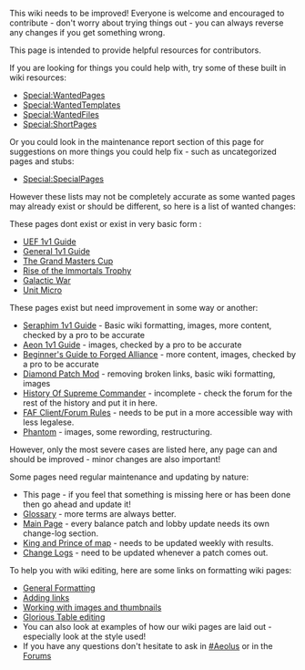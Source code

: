 This wiki needs to be improved! Everyone is welcome and encouraged to
contribute - don't worry about trying things out - you can always
reverse any changes if you get something wrong.

This page is intended to provide helpful resources for contributors.

If you are looking for things you could help with, try some of these
built in wiki resources:

-   [Special:WantedPages](Special:WantedPages "wikilink")
-   [Special:WantedTemplates](Special:WantedTemplates "wikilink")
-   [Special:WantedFiles](Special:WantedFiles "wikilink")
-   [Special:ShortPages](Special:ShortPages "wikilink")

Or you could look in the maintenance report section of this page for
suggestions on more things you could help fix - such as uncategorized
pages and stubs:

-   [Special:SpecialPages](Special:SpecialPages "wikilink")

However these lists may not be completely accurate as some wanted pages
may already exist or should be different, so here is a list of wanted
changes:

These pages dont exist or exist in very basic form :

-   [UEF 1v1 Guide](UEF_1v1_Guide "wikilink")
-   [General 1v1 Guide](General_1v1_Guide "wikilink")
-   [The Grand Masters Cup](The_Grand_Masters_Cup "wikilink")
-   [Rise of the Immortals
    Trophy](Rise_of_the_Immortals_Trophy "wikilink")
-   [Galactic War](Galactic_War "wikilink")
-   [Unit Micro](Unit_Micro "wikilink")

These pages exist but need improvement in some way or another:

-   [Seraphim 1v1 Guide](Seraphim_1v1_Guide "wikilink") - Basic wiki
    formatting, images, more content, checked by a pro to be accurate
-   [Aeon 1v1 Guide](Aeon_1v1_Guide "wikilink") - images, checked by a
    pro to be accurate
-   [Beginner's Guide to Forged
    Alliance](Beginner's_Guide_to_Forged_Alliance "wikilink") - more
    content, images, checked by a pro to be accurate
-   [Diamond Patch Mod](Diamond_Patch_Mod "wikilink") - removing broken
    links, basic wiki formatting, images
-   [History Of Supreme
    Commander](History_Of_Supreme_Commander "wikilink") - incomplete -
    check the forum for the rest of the history and put it in here.
-   [FAF Client/Forum Rules](FAF_Client/Forum_Rules "wikilink") - needs
    to be put in a more accessible way with less legalese.
-   [Phantom](Phantom "wikilink") - images, some rewording,
    restructuring.

However, only the most severe cases are listed here, any page can and
should be improved - minor changes are also important!

Some pages need regular maintenance and updating by nature:

-   This page - if you feel that something is missing here or has been
    done then go ahead and update it!
-   [Glossary](Glossary "wikilink") - more terms are always better.
-   [Main Page](Main_Page "wikilink") - every balance patch and lobby
    update needs its own change-log section.
-   [King and Prince of map](King_and_Prince_of_map "wikilink") - needs
    to be updated weekly with results.
-   [Change Logs](Main_Page#Patch_Change_Logs "wikilink") - need to be
    updated whenever a patch comes out.

To help you with wiki editing, here are some links on formatting wiki
pages:

-   [General Formatting](https://www.mediawiki.org/wiki/Help:Formatting)
-   [Adding links](https://www.mediawiki.org/wiki/Help:Links)
-   [Working with images and
    thumbnails](https://www.mediawiki.org/wiki/Help:Images)
-   [Glorious Table editing](https://www.mediawiki.org/wiki/Help:Tables)
-   You can also look at examples of how our wiki pages are laid out -
    especially look at the style used!
-   If you have any questions don't hesitate to ask in
    [#Aeolus](FAF_chat "wikilink") or in the
    [Forums](http://forums.faforever.com/forums/)
